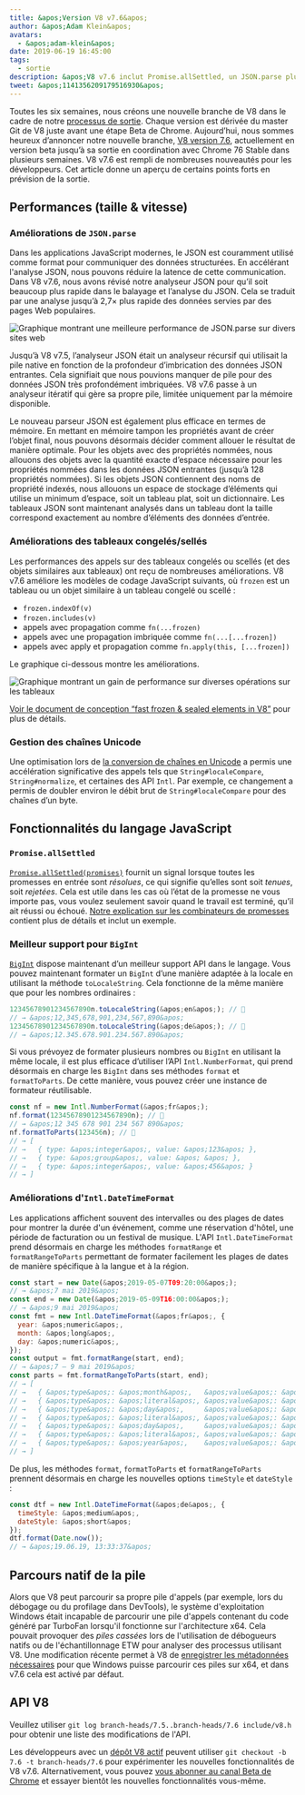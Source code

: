 ```yaml
---
title: &apos;Version V8 v7.6&apos;
author: &apos;Adam Klein&apos;
avatars:
  - &apos;adam-klein&apos;
date: 2019-06-19 16:45:00
tags:
  - sortie
description: &apos;V8 v7.6 inclut Promise.allSettled, un JSON.parse plus rapide, des BigInts localisés, des tableaux congelés/sellés plus rapides, et bien plus encore !&apos;
tweet: &apos;1141356209179516930&apos;
---
```

Toutes les six semaines, nous créons une nouvelle branche de V8 dans le cadre de notre [processus de sortie](/docs/release-process). Chaque version est dérivée du master Git de V8 juste avant une étape Beta de Chrome. Aujourd’hui, nous sommes heureux d’annoncer notre nouvelle branche, [V8 version 7.6](https://chromium.googlesource.com/v8/v8.git/+log/branch-heads/7.6), actuellement en version beta jusqu’à sa sortie en coordination avec Chrome 76 Stable dans plusieurs semaines. V8 v7.6 est rempli de nombreuses nouveautés pour les développeurs. Cet article donne un aperçu de certains points forts en prévision de la sortie.

<!--truncate-->
## Performances (taille & vitesse)

### Améliorations de `JSON.parse`

Dans les applications JavaScript modernes, le JSON est couramment utilisé comme format pour communiquer des données structurées. En accélérant l'analyse JSON, nous pouvons réduire la latence de cette communication. Dans V8 v7.6, nous avons révisé notre analyseur JSON pour qu’il soit beaucoup plus rapide dans le balayage et l’analyse du JSON. Cela se traduit par une analyse jusqu’à 2,7× plus rapide des données servies par des pages Web populaires.

![Graphique montrant une meilleure performance de `JSON.parse` sur divers sites web](/_img/v8-release-76/json-parsing.svg)

Jusqu’à V8 v7.5, l’analyseur JSON était un analyseur récursif qui utilisait la pile native en fonction de la profondeur d’imbrication des données JSON entrantes. Cela signifiait que nous pouvions manquer de pile pour des données JSON très profondément imbriquées. V8 v7.6 passe à un analyseur itératif qui gère sa propre pile, limitée uniquement par la mémoire disponible.

Le nouveau parseur JSON est également plus efficace en termes de mémoire. En mettant en mémoire tampon les propriétés avant de créer l’objet final, nous pouvons désormais décider comment allouer le résultat de manière optimale. Pour les objets avec des propriétés nommées, nous allouons des objets avec la quantité exacte d’espace nécessaire pour les propriétés nommées dans les données JSON entrantes (jusqu’à 128 propriétés nommées). Si les objets JSON contiennent des noms de propriété indexés, nous allouons un espace de stockage d’éléments qui utilise un minimum d’espace, soit un tableau plat, soit un dictionnaire. Les tableaux JSON sont maintenant analysés dans un tableau dont la taille correspond exactement au nombre d’éléments des données d’entrée.

### Améliorations des tableaux congelés/sellés

Les performances des appels sur des tableaux congelés ou scellés (et des objets similaires aux tableaux) ont reçu de nombreuses améliorations. V8 v7.6 améliore les modèles de codage JavaScript suivants, où `frozen` est un tableau ou un objet similaire à un tableau congelé ou scellé :

- `frozen.indexOf(v)`
- `frozen.includes(v)`
- appels avec propagation comme `fn(...frozen)`
- appels avec une propagation imbriquée comme `fn(...[...frozen])`
- appels avec apply et propagation comme `fn.apply(this, [...frozen])`

Le graphique ci-dessous montre les améliorations.

![Graphique montrant un gain de performance sur diverses opérations sur les tableaux](/_img/v8-release-76/frozen-sealed-elements.svg)

[Voir le document de conception “fast frozen & sealed elements in V8”](https://bit.ly/fast-frozen-sealed-elements-in-v8) pour plus de détails.

### Gestion des chaînes Unicode

Une optimisation lors de [la conversion de chaînes en Unicode](https://chromium.googlesource.com/v8/v8/+/734c1456d942a03d79aab4b3b0e57afbc803ceea) a permis une accélération significative des appels tels que `String#localeCompare`, `String#normalize`, et certaines des API `Intl`. Par exemple, ce changement a permis de doubler environ le débit brut de `String#localeCompare` pour des chaînes d’un byte.

## Fonctionnalités du langage JavaScript

### `Promise.allSettled`

[`Promise.allSettled(promises)`](/features/promise-combinators#promise.allsettled) fournit un signal lorsque toutes les promesses en entrée sont _résolues_, ce qui signifie qu’elles sont soit _tenues_, soit _rejetées_. Cela est utile dans les cas où l’état de la promesse ne vous importe pas, vous voulez seulement savoir quand le travail est terminé, qu’il ait réussi ou échoué. [Notre explication sur les combinateurs de promesses](/features/promise-combinators) contient plus de détails et inclut un exemple.

### Meilleur support pour `BigInt`

[`BigInt`](/features/bigint) dispose maintenant d’un meilleur support API dans le langage. Vous pouvez maintenant formater un `BigInt` d’une manière adaptée à la locale en utilisant la méthode `toLocaleString`. Cela fonctionne de la même manière que pour les nombres ordinaires :

```js
12345678901234567890n.toLocaleString(&apos;en&apos;); // 🐌
// → &apos;12,345,678,901,234,567,890&apos;
12345678901234567890n.toLocaleString(&apos;de&apos;); // 🐌
// → &apos;12.345.678.901.234.567.890&apos;
```

Si vous prévoyez de formater plusieurs nombres ou `BigInt` en utilisant la même locale, il est plus efficace d’utiliser l’API `Intl.NumberFormat`, qui prend désormais en charge les `BigInt` dans ses méthodes `format` et `formatToParts`. De cette manière, vous pouvez créer une instance de formateur réutilisable.

```js
const nf = new Intl.NumberFormat(&apos;fr&apos;);
nf.format(12345678901234567890n); // 🚀
// → &apos;12 345 678 901 234 567 890&apos;
nf.formatToParts(123456n); // 🚀
// → [
// →   { type: &apos;integer&apos;, value: &apos;123&apos; },
// →   { type: &apos;group&apos;, value: &apos; &apos; },
// →   { type: &apos;integer&apos;, value: &apos;456&apos; }
// → ]
```

### Améliorations d'`Intl.DateTimeFormat`

Les applications affichent souvent des intervalles ou des plages de dates pour montrer la durée d'un événement, comme une réservation d'hôtel, une période de facturation ou un festival de musique. L'API `Intl.DateTimeFormat` prend désormais en charge les méthodes `formatRange` et `formatRangeToParts` permettant de formater facilement les plages de dates de manière spécifique à la langue et à la région.

```js
const start = new Date(&apos;2019-05-07T09:20:00&apos;);
// → &apos;7 mai 2019&apos;
const end = new Date(&apos;2019-05-09T16:00:00&apos;);
// → &apos;9 mai 2019&apos;
const fmt = new Intl.DateTimeFormat(&apos;fr&apos;, {
  year: &apos;numeric&apos;,
  month: &apos;long&apos;,
  day: &apos;numeric&apos;,
});
const output = fmt.formatRange(start, end);
// → &apos;7 – 9 mai 2019&apos;
const parts = fmt.formatRangeToParts(start, end);
// → [
// →   { &apos;type&apos;: &apos;month&apos;,   &apos;value&apos;: &apos;mai&apos;,  &apos;source&apos;: &apos;shared&apos; },
// →   { &apos;type&apos;: &apos;literal&apos;, &apos;value&apos;: &apos; &apos;,    &apos;source&apos;: &apos;shared&apos; },
// →   { &apos;type&apos;: &apos;day&apos;,     &apos;value&apos;: &apos;7&apos;,    &apos;source&apos;: &apos;startRange&apos; },
// →   { &apos;type&apos;: &apos;literal&apos;, &apos;value&apos;: &apos; – &apos;,  &apos;source&apos;: &apos;shared&apos; },
// →   { &apos;type&apos;: &apos;day&apos;,     &apos;value&apos;: &apos;9&apos;,    &apos;source&apos;: &apos;endRange&apos; },
// →   { &apos;type&apos;: &apos;literal&apos;, &apos;value&apos;: &apos;, &apos;,   &apos;source&apos;: &apos;shared&apos; },
// →   { &apos;type&apos;: &apos;year&apos;,    &apos;value&apos;: &apos;2019&apos;, &apos;source&apos;: &apos;shared&apos; },
// → ]
```

De plus, les méthodes `format`, `formatToParts` et `formatRangeToParts` prennent désormais en charge les nouvelles options `timeStyle` et `dateStyle` :

```js
const dtf = new Intl.DateTimeFormat(&apos;de&apos;, {
  timeStyle: &apos;medium&apos;,
  dateStyle: &apos;short&apos;
});
dtf.format(Date.now());
// → &apos;19.06.19, 13:33:37&apos;
```

## Parcours natif de la pile

Alors que V8 peut parcourir sa propre pile d'appels (par exemple, lors du débogage ou du profilage dans DevTools), le système d'exploitation Windows était incapable de parcourir une pile d'appels contenant du code généré par TurboFan lorsqu'il fonctionne sur l'architecture x64. Cela pouvait provoquer des _piles cassées_ lors de l'utilisation de débogueurs natifs ou de l'échantillonnage ETW pour analyser des processus utilisant V8. Une modification récente permet à V8 de [enregistrer les métadonnées nécessaires](https://chromium.googlesource.com/v8/v8/+/3cda21de77d098a612eadf44d504b188a599c5f0) pour que Windows puisse parcourir ces piles sur x64, et dans v7.6 cela est activé par défaut.

## API V8

Veuillez utiliser `git log branch-heads/7.5..branch-heads/7.6 include/v8.h` pour obtenir une liste des modifications de l'API.

Les développeurs avec un [dépôt V8 actif](/docs/source-code#using-git) peuvent utiliser `git checkout -b 7.6 -t branch-heads/7.6` pour expérimenter les nouvelles fonctionnalités de V8 v7.6. Alternativement, vous pouvez [vous abonner au canal Beta de Chrome](https://www.google.com/chrome/browser/beta.html) et essayer bientôt les nouvelles fonctionnalités vous-même.
